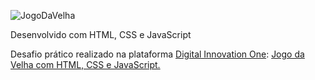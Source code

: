
![JogoDaVelha](https://user-images.githubusercontent.com/87531075/147520167-03afb68b-02b9-4c2f-936e-3cc46b670107.png)

Desenvolvido com HTML, CSS e JavaScript

 <p align="left">
  Desafio prático realizado na plataforma <a href="https://web.digitalinnovation.one/home">Digital Innovation One</a>: <a href="https://web.dio.me/lab/criando-seu-proprio-jogo-da-velha-com-html-e-javascript/learning/77459b5a-ef9a-4b9f-8806-e76e00a84a97">Jogo da Velha com HTML, CSS e JavaScript.</a>
</p>
